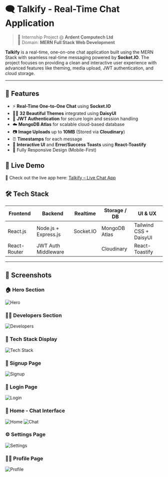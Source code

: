 # 🗨️ Talkify - Real-Time Chat Application

> 🚀 Internship Project @ **Ardent Computech Ltd**  
> 📌 Domain: **MERN Full Stack Web Development**

**Talkify** is a real-time, one-on-one chat application built using the MERN Stack with seamless real-time messaging powered by **Socket.IO**. The project focuses on providing a clean and interactive user experience with advanced features like theming, media upload, JWT authentication, and cloud storage.

---

## 🌟 Features

- ⚡ **Real-Time One-to-One Chat** using **Socket.IO**
- 🧑‍🎨 **32 Beautiful Themes** integrated using **DaisyUI**
- 🔐 **JWT Authentication** for secure login and session handling
- ☁️ **MongoDB Atlas** for scalable cloud-based database
- 📷 **Image Uploads** up to **10MB** (Stored via **Cloudinary**)
- ⏰ **Timestamps** for each message
- 🌈 **Interactive UI** and **Error/Success Toasts** using **React-Toastify**
- 📱 Fully Responsive Design (Mobile-First)

## 🔗 Live Demo
🚀 Check out the live app here: [Talkify – Live Chat App](https://talkify-pvdl.onrender.com/)

## 🛠️ Tech Stack

| Frontend          | Backend              | Realtime        | Storage / DB     | UI & UX             |
|-------------------|----------------------|------------------|------------------|---------------------|
| React.js          | Node.js + Express.js | Socket.IO        | MongoDB Atlas    | Tailwind CSS + DaisyUI |
| React-Router      | JWT Auth Middleware  |                  | Cloudinary       | React-Toastify        |

---

## 📸 Screenshots

### 🏠 Hero Section
![Hero](frontend/public/Hero.png)

### 👨‍💻 Developers Section
![Developers](frontend/public/Developers.png)

### 🧱 Tech Stack Display
![Tech Stack](frontend/public/TechStack.png)

### 📝 Signup Page
![Signup](frontend/public/SignUp.png)

### 🔐 Login Page
![Login](frontend/public/Login.png)

### 💬 Home - Chat Interface
![Home](frontend/public/Home.png)
![Chat](frontend/public/Chat.png)

### ⚙️ Settings Page
![Settings](frontend/public/Themes.png)

### 🙍‍♂️ Profile Page
![Profile](frontend/public/Profile.png)


